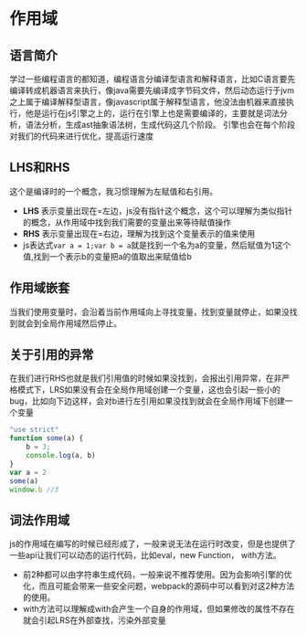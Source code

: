 # 作用域

## 语言简介
学过一些编程语言的都知道，编程语言分编译型语言和解释语言，比如C语言要先编译转成机器语言来执行，像java需要先编译成字节码文件，然后动态运行于jvm之上属于编译解释型语言，像javascript属于解释型语言，他没法由机器来直接执行，他是运行在js引擎之上的，运行在引擎上也是需要编译的，主要就是词法分析，语法分析，生成ast抽象语法树，生成代码这几个阶段。
引擎也会在每个阶段对我们的代码来进行优化，提高运行速度

## LHS和RHS
这个是编译时的一个概念，我习惯理解为左赋值和右引用。
- **LHS** 表示变量出现在=左边，js没有指针这个概念，这个可以理解为类似指针的概念，从作用域中找到我们需要的变量出来等待赋值操作
- **RHS** 表示变量出现在=右边，理解为找到这个变量表示的值来使用
- js表达式`var a = 1;var b = a`就是找到一个名为a的变量，然后赋值为1这个值,找到一个表示b的变量把a的值取出来赋值给b

## 作用域嵌套

当我们使用变量时，会沿着当前作用域向上寻找变量，找到变量就停止，如果没找到就会到全局作用域然后停止。

## 关于引用的异常

在我们进行RHS也就是我们引用值的时候如果没找到，会报出引用异常，在非严格模式下，LRS如果没有会在全局作用域创建一个变量，这也会引起一些小的bug，比如向下边这样，会对b进行左引用如果没找到就会在全局作用域下创建一个变量

```javascript
"use strict"
function some(a) {
    b = 3;
    console.log(a, b)
}
var a = 2
some(a)
window.b //3
```

## 词法作用域

js的作用域在编写的时候已经形成了，一般来说无法在运行时改变，但是也提供了一些api让我们可以动态的运行代码，比如eval，new Function， with方法。
- 前2种都可以由字符串生成代码，一般来说不推荐使用。因为会影响引擎的优化，而且可能会带来一些安全问题，webpack的源码中可以看到对这2种方法的使用。
- with方法可以理解成with会产生一个自身的作用域，但如果修改的属性不存在就会引起LRS在外部查找，污染外部变量